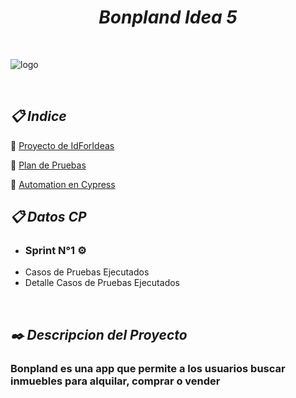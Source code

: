 
 <h1 align="center"><em>Bonpland Idea 5</em></h1>

 <br />

 ![logo](https://user-images.githubusercontent.com/86979361/198842663-82f943bc-53a8-4e45-a4b5-2de48b80af1b.jpg)

<br />


<h2 align="left"><em>📋 Indice </em></h2>

📌 [Proyecto de IdForIdeas](https://drive.google.com/file/d/1X7tHO7CpUHDNBqgOVyzlZqUOdyPzViTh/view)
<br /> 

📌 [Plan de Pruebas ](./docs/Plan%20de%20Pruebas%20Bonpland%20-%20Idea%205%20(1).pdf)
<br />

📌 [Automation en Cypress](https://maxibarbo.github.io/Testing_Bonpland/)
<br />

 <h2 align="left"><em>📋 Datos CP </em></h2>
 
  - <h3>Sprint N°1 ⚙️
   - Casos de Pruebas Ejecutados
   - Detalle Casos de Pruebas Ejecutados
<br />


<h2 align="left"><em>✒️ Descripcion del Proyecto</em></h2>
<h3 align="left">Bonpland es una app que permite a los usuarios buscar inmuebles para alquilar, comprar o vender </h3>


